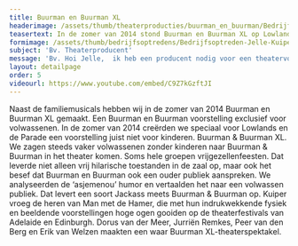 ```yaml
---
title: Buurman en Buurman XL
headerimage: /assets/thumb/theaterproducties/buurman_en_buurman/Bedrijfsoptreden-buurmanbuurman-Jelle-Kuiper-2.jpg
teasertext: In de zomer van 2014 stond Buurman en Buurman XL op Lowlands en de Parade.
formimage: /assets/thumb/bedrijfsoptredens/Bedrijfsoptreden-Jelle-Kuiper-fakespeech.jpg
subject: 'Bv. Theaterproducent'
message: 'Bv. Hoi Jelle,  ik heb een producent nodig voor een theatervoorstelling die ik op aan het zetten ben. Wil je een keertje koffie drinken? Groetjes, Charlotte'
layout: detailpage
order: 5
videourl: https://www.youtube.com/embed/C9Z7kGzftJI
---
```


Naast de familiemusicals hebben wij in de zomer van 2014 Buurman en Buurman XL gemaakt. ​Een Buurman en Buurman voorstelling exclusief voor volwassenen. In de zomer van 2014 creërden we speciaal voor Lowlands en de Parade een voorstelling juist niet voor kinderen. Buurman & Buurman XL. We zagen steeds vaker volwassenen zonder kinderen naar Buurman & Buurman in het theater komen. Soms hele groepen vrijgezellenfeesten. Dat leverde niet alleen vrij hilarische toestanden in de zaal op, maar ook het besef dat Buurman en Buurman ook een ouder publiek aanspreken. We analyseerden de ‘asjemenou’ humor en vertaalden het naar een volwassen publiek. Dat levert een soort Jackass meets Buurman & Buurman op. Kuiper vroeg de heren van Man met de Hamer, die met hun indrukwekkende fysiek en beeldende voorstellingen  hoge ogen gooiden op de theaterfestivals van Adelaide en Edinburgh. Dorus van der Meer, Jurriën Remkes, Peer van den Berg en Erik van Welzen maakten een waar Buurman XL-theaterspektakel. 